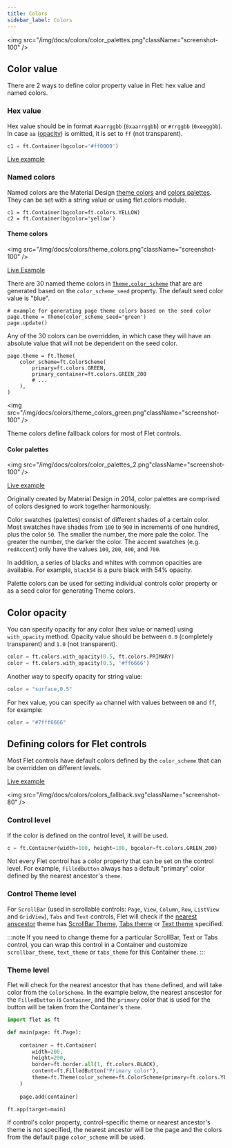 ```yaml
---
title: Colors
sidebar_label: Colors
---
```

<img src="/img/docs/colors/color_palettes.png"className="screenshot-100" />

## Color value

There are 2 ways to define color property value in Flet: hex value and named colors.

### Hex value

Hex value should be in format `#aarrggbb` (`0xaarrggbb`) or `#rrggbb` (`0xeeggbb`). In case `aa` ([opacity](/docs/reference/colors#color-opacity)) is omitted, it is set to `ff` (not transparent).

```python
c1 = ft.Container(bgcolor='#ff0000')
```

[Live example](https://flet-controls-gallery.fly.dev/colors/controlcolors)

### Named colors

Named colors are the Material Design [theme colors](https://m3.material.io/styles/color/the-color-system/color-roles) and [colors palettes](https://m2.material.io/design/color/the-color-system.html#color-usage-and-palettes). They can be set with a string value or using flet.colors module.

```
c1 = ft.Container(bgcolor=ft.colors.YELLOW)
c2 = ft.Container(bgcolor='yellow')
```

#### Theme colors

<img src="/img/docs/colors/theme_colors.png"className="screenshot-100" />

[Live Example](https://flet-controls-gallery.fly.dev/colors/themecolors)

There are 30 named theme colors in [`Theme.color_scheme`](/docs/controls/page#colorscheme-class) that are are generated based on the `color_scheme_seed` property. The default seed color value is "blue".

```
# example for generating page theme colors based on the seed color
page.theme = Theme(color_scheme_seed='green')
page.update()
```

Any of the 30 colors can be overridden, in which case they will have an absolute value that will not be dependent on the seed color.
```
page.theme = ft.Theme(
    color_scheme=ft.ColorScheme(
        primary=ft.colors.GREEN,
        primary_container=ft.colors.GREEN_200
        # ...
    ),
)
```

<img src="/img/docs/colors/theme_colors_green.png"className="screenshot-100" />

Theme colors define fallback colors for most of Flet controls.

#### Color palettes

<img src="/img/docs/colors/color_palettes_2.png"className="screenshot-100" />

[Live example](https://flet-controls-gallery.fly.dev/colors/colorspalettes)

Originally created by Material Design in 2014, color palettes are comprised of colors designed to work together harmoniously. 

Color swatches (palettes) consist of different shades of a certain color. Most swatches have shades from `100` to `900` in increments of one hundred, plus the color `50`. The smaller the number, the more pale the color. The greater the number, the darker the color. The accent swatches (e.g. `redAccent`) only have the values `100`, `200`, `400`, and `700`.

In addition, a series of blacks and whites with common opacities are available. For example, `black54` is a pure black with 54% opacity.

Palette colors can be used for setting individual controls color property or as a seed color for generating Theme colors.

## Color opacity

You can specify opacity for any color (hex value or named) using `with_opacity` method. Opacity value should be between `0.0` (completely transparent) and `1.0` (not transparent).

```python
color = ft.colors.with_opacity(0.5, ft.colors.PRIMARY)
color = ft.colors.with_opacity(0.5, '#ff6666')
```

Another way to specify opacity for string value:

```python
color = "surface,0.5"
```

For hex value, you can specify `aa` channel with values between `00` and `ff`, for example:

```python
color = "#7fff6666"
``` 

## Defining colors for Flet controls

Most Flet controls have default colors defined by the `color_scheme` that can be overridden on different levels.

[Live example](https://flet-controls-gallery.fly.dev/colors/controlcolors)

<img src="/img/docs/colors/colors_fallback.svg"className="screenshot-80" />

### Control level

If the color is defined on the control level, it will be used.

```python
c = ft.Container(width=100, height=100, bgcolor=ft.colors.GREEN_200)
```

Not every Flet control has a color property that can be set on the control level. For example, `FilledButton` always has a default "primary" color defined by the nearest ancestor's `theme`.

### Control Theme level

For `ScrollBar` (used in scrollable controls: `Page`, `View`, `Column`, `Row`, `ListView` and `GridView`), `Tabs` and `Text` controls, Flet will check if the [nearest anscestor](/blog/scrolling-controls-and-theming#nested-themes) theme has [ScrollBar Theme](/blog/scrolling-controls-and-theming#scrollbar-theme), [Tabs theme](/blog/scrolling-controls-and-theming#tabs-theming) or [Text theme](/blog/scrolling-controls-and-theming#text-theming) specified.

:::note
If you need to change theme for a particular ScrollBar, Text or Tabs control, you can wrap this control in a Container and customize `scrollbar_theme`, `text_theme` or `tabs_theme` for this Container `theme`.
:::

### Theme level

Flet will check for the nearest ancestor that has `theme` defined, and will take color from the `ColorScheme`. In the example below, the nearest anscestor for the `FilledButton` is `Container`, and the `primary` color that is used for the button will be taken from the Container's `theme`.

```python
import flet as ft

def main(page: ft.Page):          
    
    container = ft.Container(
        width=200,
        height=200,
        border=ft.border.all(1, ft.colors.BLACK),
        content=ft.FilledButton("Primary color"),
        theme=ft.Theme(color_scheme=ft.ColorScheme(primary=ft.colors.YELLOW))
    )
    
    page.add(container)

ft.app(target=main)   
```

If control's color property, control-specific theme or nearest ancestor's theme is not specified, the nearest ancestor will be the page and the colors from the default page `color_scheme` will be used.  